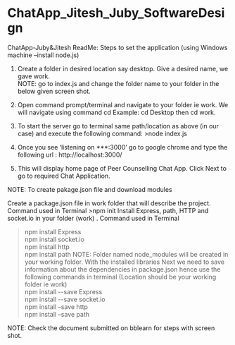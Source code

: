 # ChatApp_Jitesh_Juby_SoftwareDesign
ChatApp-Juby&amp;Jitesh
ReadMe:
Steps to set the application (using Windows machine –install node.js)
1.	Create a folder in desired location say desktop. Give a desired name, we gave work.             
NOTE: go to index.js and change the folder name to your folder in the below given screen shot. 

 
2.	Open command prompt/terminal and navigate to your folder ie work. We will navigate using command cd Example: cd Desktop then cd work.
3.	To start the server go to terminal same path/location as above (in our case) and execute the following command: >node index.js                                                                  
 
4.	Once you see ‘listening on ***:3000’ go to google chrome and type the following                                                       url : http://localhost:3000/
5.	This will display home page of Peer Counselling Chat App. Click Next to go to required Chat Application.
 

NOTE: To create pakage.json file and download modules

Create a package.json file in work folder that will describe the project.                                
Command used  in Terminal >npm init
Install Express, path, HTTP and socket.io in your folder (work) .                                                                Command used in Terminal                                                                                                                          
>npm install Express                                                                                                                                      
>npm install socket.io                                                                                                                                      
>npm install http                                                                                                                                     
>npm install path
NOTE: Folder named node_modules will be created in your working folder. With the installed libraries
Next we need to save information about the dependencies in package.json hence use the following commands in terminal (Location should be your working folder ie work)                                                                                      
>npm install --save Express                                                                                                                           
>npm install --save socket.io                                                                                                                     
>npm install –save http                                                                                                                          
>npm install –save path




NOTE: Check the document submitted on bblearn for steps with screen shot.
